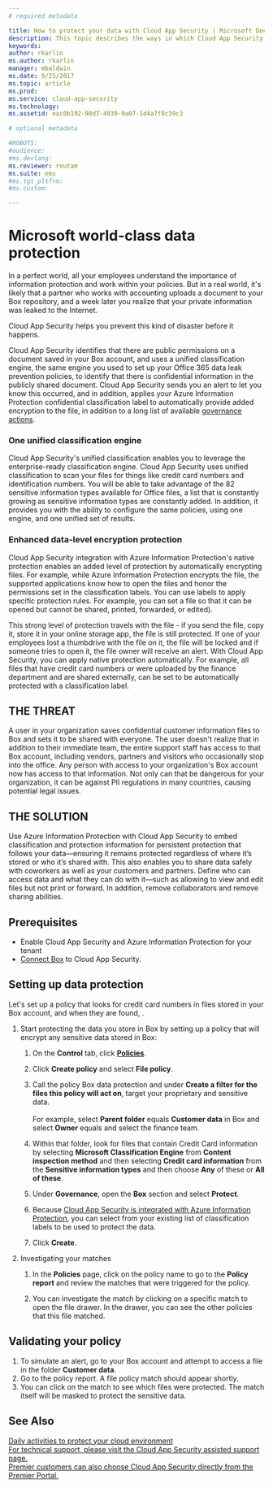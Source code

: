 ```yaml
---
# required metadata

title: How to protect your data with Cloud App Security | Microsoft Docs
description: This topic describes the ways in which Cloud App Security enables you to protect your data and information in real time.
keywords:
author: rkarlin
ms.author: rkarlin
manager: mbaldwin
ms.date: 9/25/2017
ms.topic: article
ms.prod:
ms.service: cloud-app-security
ms.technology:
ms.assetid: eac0b192-98d7-4939-9a07-1d4a7f8c39c3

# optional metadata

#ROBOTS:
#audience:
#ms.devlang:
ms.reviewer: reutam
ms.suite: ems
#ms.tgt_pltfrm:
#ms.custom:

---
```


# Microsoft world-class data protection  

In a perfect world, all your employees understand the importance of information protection and work within your policies. But in a real world, it's likely that a partner who works with accounting uploads a document to your Box repository, and a week later you realize that your private information was leaked to the Internet. 

Cloud App Security helps you prevent this kind of disaster before it happens.

Cloud App Security identifies that there are public permissions on a document saved in your Box account, and uses a unified classification engine, the same engine you used to set up your Office 365 data leak prevention policies, to identify that there is confidential information in the publicly shared document. Cloud App Security sends you an alert to let you know this occurred, and in addition, applies your Azure Information Protection confidential classification label to automatically provide added encryption to the file, in addition to a long list of available [governance actions](governance-actions.md).

### One unified classification engine

Cloud App Security's unified classification enables you to leverage the enterprise-ready classification engine. Cloud App Security uses unified classification to scan your files for things like credit card numbers and identification numbers. You will be able to take advantage of the 82 sensitive information types available for Office files, a list that is constantly growing as sensitive information types are constantly added. In addition, it provides you with the ability to configure the same policies, using one engine, and one unified set of results.

### Enhanced data-level encryption protection

Cloud App Security integration with Azure Information Protection's native protection enables an added level of protection by automatically encrypting files. For example, while Azure Information Protection encrypts the file, the supported applications know how to open the files and honor the permissions set in the classification labels. You can use labels to apply specific protection rules. For example, you can set a file so that it can be opened but cannot be shared, printed, forwarded, or edited). 

This strong level of protection travels with the file - if you send the file, copy it, store it in your online storage app, the file is still protected. If one of your employees lost a thumbdrive with the file on it, the file will be locked and if someone tries to open it, the file owner will receive an alert. With Cloud App Security, you can apply native protection automatically. For example, all files that have credit card numbers or were uploaded by the finance department and are shared externally, can be set to be automatically protected with a classification label. 

## THE THREAT
A user in your organization saves confidential customer information files to Box and sets it to be shared with everyone. The user doesn't realize that in addition to their immediate team, the entire support staff has access to that Box account, including vendors, partners and visitors who occasionally stop into the office. Any person with access to your organization's Box account now has access to that information. Not only can that be dangerous for your organization, it can be against PII regulations in many countries, causing potential legal issues.

## THE SOLUTION
Use Azure Information Protection with Cloud App Security to embed classification and protection information for persistent protection that follows your data—ensuring it remains protected regardless of where it’s stored or who it’s shared with. This also enables you to share data safely with coworkers as well as your customers and partners. Define who can access data and what they can do with it—such as allowing to view and edit files but not print or forward. In addition, remove collaborators and remove sharing abilities.

## Prerequisites

- Enable Cloud App Security and Azure Information Protection for your tenant
- [Connect Box](connect-box-to-microsoft-cloud-app-security.md) to Cloud App Security.

## Setting up data protection

Let's set up a policy that looks for credit card numbers in files stored in your Box account, and when they are found, .

1. Start protecting the data you store in Box by setting up a policy that will encrypt any sensitive data stored in Box:

    1. On the **Control** tab, click [**Policies**](control-cloud-apps-with-policies.md). 
    
    2. Click **Create policy** and select **File policy**.
    
    3. Call the policy Box data protection and under **Create a filter for the files this policy will act on**, target your proprietary and sensitive data.<br></br>
    For example, select **Parent folder** equals **Customer data** in Box and select **Owner** equals and select the finance team.
    
    4. Within that folder, look for files that contain Credit Card information by selecting **Microsoft Classification Engine** from  **Content inspection method** and then selecting **Credit card information** from the **Sensitive information types** and then choose **Any** of these or **All of these**.
    
    5. Under **Governance**, open the **Box** section and select **Protect**.
    
    6. Because [Cloud App Security is integrated with Azure Information Protection](azip-integration.md), you can select from your existing list of classification labels to be used to protect the data.
 
    7. Click **Create**. 
   
     
2. Investigating your matches
    
    1. In the **Policies** page, click on the policy name to go to the **Policy report** and review the matches that were triggered for the policy.

    2. You can investigate the match by clicking on a specific match to open the file drawer. In the drawer, you can see the other policies that this file matched. 
     
## Validating your policy

1. To simulate an alert, go to your Box account and attempt to access a file in the folder **Customer data**.
3. Go to the policy report. A file policy match should appear shortly. 
4. You can click on the match to see which files were protected. The match itself will be masked to protect the sensitive data. 



 ## See Also  
[Daily activities to protect your cloud environment](daily-activities-to-protect-your-cloud-environment.md)   
[For technical support, please visit the Cloud App Security assisted support page.](http://support.microsoft.com/oas/default.aspx?prid=16031)   
[Premier customers can also choose Cloud App Security directly from the Premier Portal.](https://premier.microsoft.com/)  
  
  